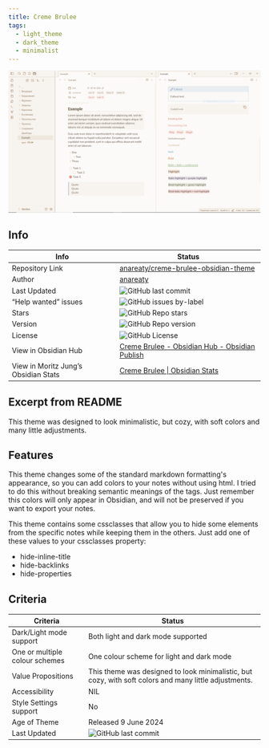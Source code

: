 ```yaml
---
title: Creme Brulee
tags:
  - light_theme
  - dark_theme
  - minimalist
---
```


![Creme Brulee Theme Screenshot](https://raw.githubusercontent.com/anareaty/creme-brulee-obsidian-theme/refs/heads/master/screenshots/creme-brulee-theme.png)

## Info

| Info                                 | Status                                                                                                                                                                 |
| ------------------------------------ | ---------------------------------------------------------------------------------------------------------------------------------------------------------------------- |
| Repository Link                      | [anareaty/creme-brulee-obsidian-theme](https://github.com/anareaty/creme-brulee-obsidian-theme)                                                                        |
| Author                               | [anareaty](https://github.com/anareaty)                                                                                                                                |
| Last Updated                         | ![GitHub last commit](https://img.shields.io/github/last-commit/anareaty/creme-brulee-obsidian-theme?color=573E7A&label=last%20update&logo=github&style=for-the-badge) |
| “Help wanted” issues                 | ![GitHub issues by-label](https://img.shields.io/github/issues/anareaty/creme-brulee-obsidian-theme/help%20wanted?color=573E7A&logo=github&style=for-the-badge)        |
| Stars                                | ![GitHub Repo stars](https://img.shields.io/github/stars/anareaty/creme-brulee-obsidian-theme?color=573E7A&logo=github&style=for-the-badge)                            |
| Version                              | ![GitHub Repo version](https://img.shields.io/github/v/release/anareaty/creme-brulee-obsidian-theme?color=573E7A&logo=github&style=for-the-badge&=semver)              |
| License                              | ![GitHub License](https://img.shields.io/github/license/anareaty/creme-brulee-obsidian-theme?style=for-the-badge)                                                      |
| View in Obsidian Hub                 | [Creme Brulee \- Obsidian Hub \- Obsidian Publish](https://publish.obsidian.md/hub/02+-+Community+Expansions/02.05+All+Community+Expansions/Themes/Creme+Brulee)       |
| View in Moritz Jung’s Obsidian Stats | [Creme Brulee \| Obsidian Stats](https://www.moritzjung.dev/obsidian-stats/themes/creme-brulee/)                                                                       |

## Excerpt from README

This theme was designed to look minimalistic, but cozy,
with soft colors and many little adjustments.

## Features

This theme changes some of the standard markdown formatting's appearance, so you
can add colors to your notes without using html. I tried to do this without
breaking semantic meanings of the tags. Just remember this colors will only appear
in Obsidian, and will not be preserved if you want to export your notes.

This theme contains some cssclasses that allow you to hide some elements from
the specific notes while keeping them in the others. Just add one of these
values to your cssclasses property:

- hide-inline-title
- hide-backlinks
- hide-properties

## Criteria

| Criteria                       | Status                                                                                                                                                                 |
| ------------------------------ | ---------------------------------------------------------------------------------------------------------------------------------------------------------------------- |
| Dark/Light mode support        | Both light and dark mode supported                                                                                                                                     |
| One or multiple colour schemes | One colour scheme for light and dark mode                                                                                                                              |
| Value Propositions             | This theme was designed to look minimalistic, but cozy, with soft colors and many little adjustments.                                                                  |
| Accessibility                  | NIL                                                                                                                                                                    |
| Style Settings support         | No                                                                                                                                                                     |
| Age of Theme                   | Released 9 June 2024                                                                                                                                                   |
| Last Updated                   | ![GitHub last commit](https://img.shields.io/github/last-commit/anareaty/creme-brulee-obsidian-theme?color=573E7A&label=last%20update&logo=github&style=for-the-badge) |
